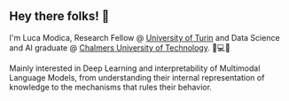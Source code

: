 ## Hey there folks! 👋
I'm Luca Modica, Research Fellow @ [University of Turin](https://en.unito.it/) and Data Science and AI graduate @ [Chalmers University of Technology](https://www.chalmers.se/en/). 💭💻🌐

Mainly interested in Deep Learning and interpretability of Multimodal Language Models, from understanding their internal representation of knowledge to the mechanisms that rules their behavior.

